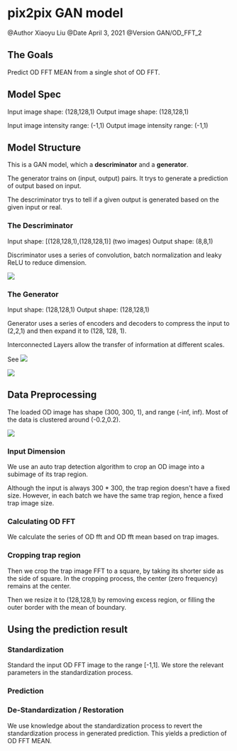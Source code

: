 # pix2pix GAN model

@Author Xiaoyu Liu
@Date April 3, 2021
@Version GAN/OD_FFT_2

## The Goals
Predict OD FFT MEAN from a single shot of OD FFT.

## Model Spec
Input image shape: (128,128,1)
Output image shape: (128,128,1)

Input image intensity range: (-1,1)
Output image intensity range: (-1,1)

## Model Structure
This is a GAN model, which a **descriminator** and a **generator**. 

The generator trains on (input, output) pairs. It trys to generate a prediction of output based on input.

The descriminator trys to tell if a given output is generated based on the given input or real.


### The Descriminator
Input shape: [(128,128,1),(128,128,1)] (two images)
Output shape: (8,8,1)

Discriminator uses a series of convolution, batch normalization and leaky ReLU to reduce dimension.

![](discriminator.png)

### The Generator
Input shape: (128,128,1)
Output shape: (128,128,1)

Generator uses a series of encoders and decoders to compress the input to (2,2,1) and then expand it to (128, 128, 1).

Interconnected Layers allow the transfer of information at different scales.

See ![](U-Net.png)

![](generator.png)


## Data Preprocessing

The loaded OD image has shape (300, 300, 1),
and range (-inf, inf). Most of the data is clustered around (-0.2,0.2).

![](OD%20distribution,%20linear,%20normal%20fit,%20truncated.png)

### Input Dimension
We use an auto trap detection algorithm to crop an OD image into a subimage of its trap region. 

Although the input is always 300 * 300, the trap region doesn't have a fixed size. However, in each batch we have the same trap region, hence a fixed trap image size.

### Calculating OD FFT
We calculate the series of OD fft and OD fft mean based on trap images.


### Cropping trap region

Then we crop the trap image FFT to a square, by taking its shorter side as the side of square. In the cropping process, the center (zero frequency) remains at the center.

Then we resize it to (128,128,1) by removing excess region, or filling the outer border with the mean of boundary.

## Using the prediction result

### Standardization

Standard the input OD FFT image to the range [-1,1]. 
We store the relevant parameters in the standardization process.

### Prediction

### De-Standardization / Restoration

We use knowledge about the standardization process to revert the standardization process in generated prediction. This yields a prediction of OD FFT MEAN.